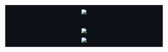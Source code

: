 <div style="background-color:#0D1117; overflow:hidden;">
    <p align="center">
        <img src="https://pbs.twimg.com/profile_banners/2773070047/1477584699/1500x500">
    </p>
  <br>
    <p align="center">
        <img src="https://github-readme-streak-stats.herokuapp.com/?user=brandleesee&theme=black-ice&hide_title=true&hide_border=true&date_format=j%20M%5B%20Y%5D&stroke=0000&background=0D1117&ring=ff0000&fire=ff0000&currStreakLabel=fff" />
    </p>
  <!--
    <div style="background:white; width:fit-content; margin:auto; padding-top:13px; padding-left:13px; padding-bottom:5px; padding-right:10px;">
        <img src="https://raw.githubusercontent.com/devicons/devicon/master/icons/windows8/windows8-original.svg" width="25px" height="25px"/>
        <img src="https://raw.githubusercontent.com/devicons/devicon/master/icons/linux/linux-original.svg" width="25px" height="25px"/>
        <img src="https://raw.githubusercontent.com/devicons/devicon/master/icons/debian/debian-plain.svg" width="25px" height="25px"/>
        <img src="https://raw.githubusercontent.com/devicons/devicon/master/icons/ubuntu/ubuntu-plain.svg" width="25px" height="25px"/>
        <img src="https://raw.githubusercontent.com/devicons/devicon/master/icons/chrome/chrome-original.svg" width="25px" height="25px"/>
        <img src="https://raw.githubusercontent.com/devicons/devicon/master/icons/github/github-original.svg" width="25px" height="25px"/>
        <img src="https://raw.githubusercontent.com/devicons/devicon/master/icons/vscode/vscode-original.svg" width="25px" height="25px"/>
        <img src="https://raw.githubusercontent.com/devicons/devicon/master/icons/go/go-original-wordmark.svg" width="25px" height="25px"/>
        <img src="https://raw.githubusercontent.com/devicons/devicon/master/icons/html5/html5-plain.svg" width="25px" height="25px"/>
        <img src="https://raw.githubusercontent.com/devicons/devicon/master/icons/css3/css3-plain.svg" width="25px" height="25px"/>
        <img src="https://raw.githubusercontent.com/devicons/devicon/master/icons/markdown/markdown-original.svg" width="25px" height="25px"/>
        <img src="https://raw.githubusercontent.com/devicons/devicon/master/icons/bash/bash-original.svg" width="25px" height="25px"/>
    </div>
    <br>
-->
    <p align='center'>
        <img src="https://github-readme-stats.vercel.app/api?username=brandleesee&hide_title=true&hide_border=true&show_icons=true&include_all_commits=true&count_private=true&bg_color=0D1117&title_color=fff&text_color=fff&icon_color=ff0000" />
    </p>
</div>


<!--
**brandleesee/brandleesee** is a ✨ _special_ ✨ repository because its `README.md` (this file) appears on your GitHub profile.

Here are some ideas to get you started:

- 🔭 I’m currently working on ...
- 🌱 I’m currently learning ...
- 👯 I’m looking to collaborate on ...
- 🤔 I’m looking for help with ...
- 💬 Ask me about ...
- 📫 How to reach me: ...
- 😄 Pronouns: ...
- ⚡ Fun fact: ...
-->
